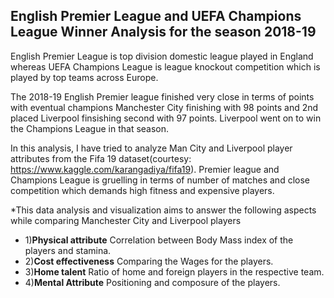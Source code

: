 ## English Premier League  and UEFA Champions League Winner Analysis for the season 2018-19

English Premier League is top division domestic league played in England whereas UEFA Champions League is league knockout competition which is played by top teams across Europe.

The 2018-19 English Premier league finished very close in terms of points with eventual champions Manchester City finishing with 98 points and 2nd placed Liverpool finsishing second with 97 points. Liverpool went on to win the Champions League in that season.

In this analysis, I have tried to analyze  Man City and Liverpool player attributes from the Fifa 19 dataset(courtesy: https://www.kaggle.com/karangadiya/fifa19). Premier league and Champions League is gruelling in terms of number of matches and close competition which demands high fitness and expensive players.

*This data analysis and visualization aims to answer the following aspects while comparing Manchester City and Liverpool players

* 1)**Physical attribute** Correlation between Body Mass index of the players and stamina.
* 2)**Cost effectiveness** Comparing the Wages for the players.
* 3)**Home talent** Ratio of home and foreign players in the respective team.
* 4)**Mental Attribute** Positioning and composure of the players.